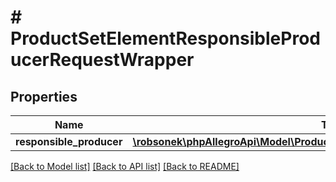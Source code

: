 # # ProductSetElementResponsibleProducerRequestWrapper

## Properties

Name | Type | Description | Notes
------------ | ------------- | ------------- | -------------
**responsible_producer** | [**\robsonek\phpAllegroApi\Model\ProductSetElementResponsibleProducerRequest**](ProductSetElementResponsibleProducerRequest.md) |  | [optional]

[[Back to Model list]](../../README.md#models) [[Back to API list]](../../README.md#endpoints) [[Back to README]](../../README.md)
